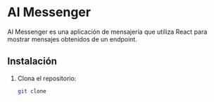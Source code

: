 # AI Messenger

AI Messenger es una aplicación de mensajería que utiliza React para mostrar mensajes obtenidos de un endpoint.

## Instalación

1. Clona el repositorio:
   ```bash
   git clone
   ```
